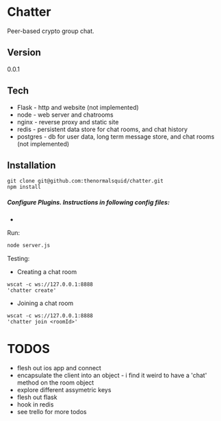 Chatter
=========

Peer-based crypto group chat.


Version
----

0.0.1

Tech
-----------
* Flask - http and website (not implemented)
* node - web server and chatrooms
* nginx - reverse proxy and static site
* redis - persistent data store for chat rooms, and chat history
* postgres - db for user data, long term message store, and chat rooms (not implemented)

Installation
--------------

```
git clone git@github.com:thenormalsquid/chatter.git
npm install
```

##### Configure Plugins. Instructions in following config files:

*

Run:
```sh
node server.js
```

Testing:

* Creating a chat room
```
wscat -c ws://127.0.0.1:8888
'chatter create'
```

* Joining a chat room
```
wscat -c ws://127.0.0.1:8888
'chatter join <roomId>'
```

TODOS
=======
- flesh out ios app and connect
- encapsulate the client into an object - i find it weird to have a 'chat' method on the room object
- explore different assymetric keys
- flesh out flask
- hook in redis
- see trello for more todos




